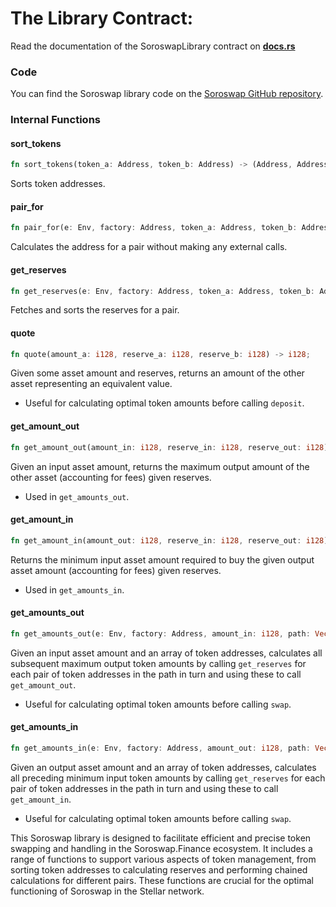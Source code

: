 # The Library Contract:
Read the documentation of the SoroswapLibrary contract on **[docs.rs](https://docs.rs/soroswap-library/latest/soroswap_library/)**

### Code

You can find the Soroswap library code on the [Soroswap GitHub repository](https://github.com/soroswap/core).

### Internal Functions

#### sort_tokens

```rust
fn sort_tokens(token_a: Address, token_b: Address) -> (Address, Address);
```

Sorts token addresses.

#### pair_for

```rust
fn pair_for(e: Env, factory: Address, token_a: Address, token_b: Address) -> Address;
```

Calculates the address for a pair without making any external calls.

#### get_reserves

```rust
fn get_reserves(e: Env, factory: Address, token_a: Address, token_b: Address) -> (i128, i128);
```

Fetches and sorts the reserves for a pair.

#### quote

```rust
fn quote(amount_a: i128, reserve_a: i128, reserve_b: i128) -> i128;
```

Given some asset amount and reserves, returns an amount of the other asset representing an equivalent value.

- Useful for calculating optimal token amounts before calling `deposit`.

#### get_amount_out

```rust
fn get_amount_out(amount_in: i128, reserve_in: i128, reserve_out: i128) -> i128;
```

Given an input asset amount, returns the maximum output amount of the other asset (accounting for fees) given reserves.

- Used in `get_amounts_out`.

#### get_amount_in

```rust
fn get_amount_in(amount_out: i128, reserve_in: i128, reserve_out: i128) -> i128;
```

Returns the minimum input asset amount required to buy the given output asset amount (accounting for fees) given reserves.

- Used in `get_amounts_in`.

#### get_amounts_out

```rust
fn get_amounts_out(e: Env, factory: Address, amount_in: i128, path: Vec<Address>) -> Vec<i128>;
```

Given an input asset amount and an array of token addresses, calculates all subsequent maximum output token amounts by calling `get_reserves` for each pair of token addresses in the path in turn and using these to call `get_amount_out`.

- Useful for calculating optimal token amounts before calling `swap`.

#### get_amounts_in

```rust
fn get_amounts_in(e: Env, factory: Address, amount_out: i128, path: Vec<Address>) -> Vec<i128>;
```

Given an output asset amount and an array of token addresses, calculates all preceding minimum input token amounts by calling `get_reserves` for each pair of token addresses in the path in turn and using these to call `get_amount_in`.

- Useful for calculating optimal token amounts before calling `swap`.

This Soroswap library is designed to facilitate efficient and precise token swapping and handling in the Soroswap.Finance ecosystem. It includes a range of functions to support various aspects of token management, from sorting token addresses to calculating reserves and performing chained calculations for different pairs. These functions are crucial for the optimal functioning of Soroswap in the Stellar network.